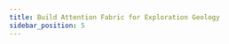 ```yaml
---
title: Build Attention Fabric for Exploration Geology
sidebar_position: 5
---
```






































































































